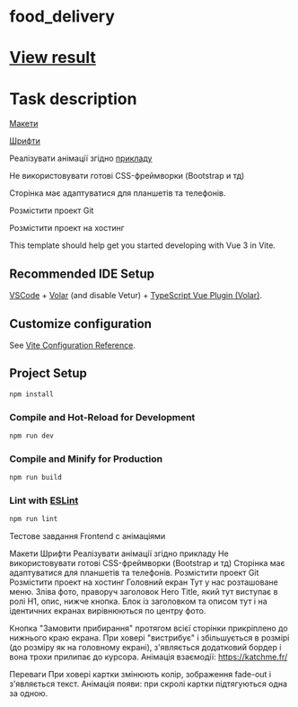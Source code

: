 # food_delivery

# [View result](http://food_delivery.dobuy.com.ua/)
# Task description

[Макети](https://www.figma.com/file/B6Yc5byh0JHFBwOzP3ZIro/Test-task-with-animation-%7C-redlab-2023?type=design&node-id=2887%3A43018&t=phAeINnAAJyR07Rm-1)

[Шрифти](https://drive.google.com/drive/folders/1xtd0enYLgn3qrIK7Cx2V6NTruRI8awDZ?usp=sharing)

Реалізувати анімації згідно [прикладу](https://drive.google.com/file/d/1nuC1QY8bfcyD3gxjbLUkhAO-_KW-UYua/view?usp=sharing)

Не використовувати готові CSS-фреймворки (Bootstrap и тд)

Сторінка має адаптуватися для планшетів та телефонів.

Розмістити проект Git

Розмістити проект на хостинг


This template should help get you started developing with Vue 3 in Vite.

## Recommended IDE Setup

[VSCode](https://code.visualstudio.com/) + [Volar](https://marketplace.visualstudio.com/items?itemName=Vue.volar) (and disable Vetur) + [TypeScript Vue Plugin (Volar)](https://marketplace.visualstudio.com/items?itemName=Vue.vscode-typescript-vue-plugin).

## Customize configuration

See [Vite Configuration Reference](https://vitejs.dev/config/).

## Project Setup

```sh
npm install
```

### Compile and Hot-Reload for Development

```sh
npm run dev
```

### Compile and Minify for Production

```sh
npm run build
```

### Lint with [ESLint](https://eslint.org/)

```sh
npm run lint
```
Тестове завдання Frontend
с анімаціями

Макети
Шрифти
Реалізувати анімації згідно прикладу
Не використовувати готові CSS-фреймворки (Bootstrap и тд)
Сторінка має адаптуватися для планшетів та телефонів.
Розмістити проект Git
Розмістити проект на хостинг
Головний екран
Тут у нас розташоване меню. Зліва фото, праворуч заголовок Нero Title, який тут виступає в ролі H1, опис, нижче кнопка. Блок із заголовком та описом тут і на ідентичних екранах вирівнюються по центру фото.

Кнопка "Замовити прибирання" протягом всієї сторінки прикріплено до нижнього краю екрана. При ховері "вистрибує" і збільшується в розмірі (до розміру як на головному екрані), з'являється додатковий бордер і вона трохи прилипає до курсора. Анімація взаємодії: https://katchme.fr/




Переваги
При ховері картки змінюють колір, зображення fade-out і з'являється текст. Анімація появи: при скролі картки підтягуються одна за одною.



